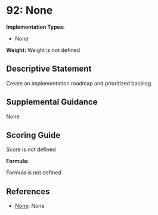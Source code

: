 # 92: None

**Implementation Types:**

- None

**Weight:** Weight is not defined

## Descriptive Statement

Create an implementation roadmap and prioritized backlog.

## Supplemental Guidance

None

## Scoring Guide

Score is not defined

**Formula:**

Formula is not defined

## References

- [None](None): None
